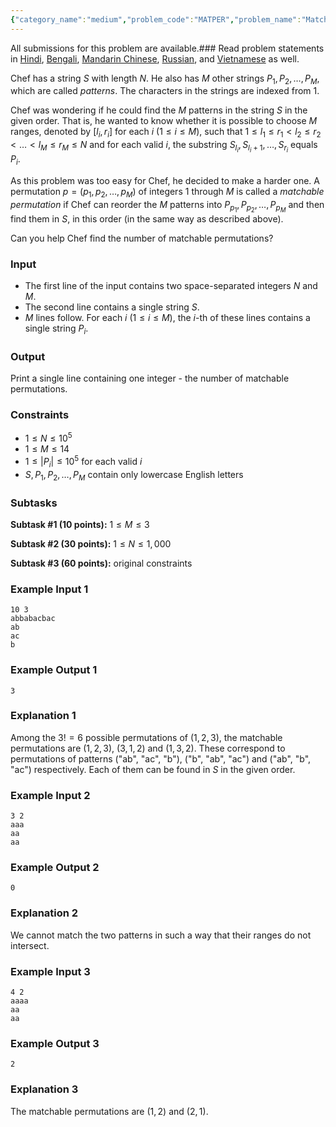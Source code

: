 ```yaml
---
{"category_name":"medium","problem_code":"MATPER","problem_name":"Matchable Permutations","languages_supported":{"0":"C","1":"CPP14","2":"JAVA","3":"PYTH","4":"PYTH 3.6","5":"PYPY","6":"CS2","7":"PAS fpc","8":"PAS gpc","9":"RUBY","10":"PHP","11":"GO","12":"NODEJS","13":"HASK","14":"rust","15":"SCALA","16":"swift","17":"D","18":"PERL","19":"FORT","20":"WSPC","21":"ADA","22":"CAML","23":"ICK","24":"BF","25":"ASM","26":"CLPS","27":"PRLG","28":"ICON","29":"SCM qobi","30":"PIKE","31":"ST","32":"NICE","33":"LUA","34":"BASH","35":"NEM","36":"LISP sbcl","37":"LISP clisp","38":"SCM guile","39":"JS","40":"ERL","41":"TCL","42":"kotlin","43":"PERL6","44":"TEXT","45":"SCM chicken","46":"PYP3","47":"CLOJ","48":"COB","49":"FS"},"max_timelimit":2,"source_sizelimit":50000,"problem_author":"triplem5ds","problem_tester":null,"date_added":"26-02-2019","tags":{"0":"kmp","1":"march19","2":"medium","3":"meet","4":"partial","5":"taran_1407","6":"triplem5ds"},"editorial_url":"https://discuss.codechef.com/problems/MATPER","time":{"view_start_date":1552469402,"submit_start_date":1552469402,"visible_start_date":1552469402,"end_date":1735669800},"is_direct_submittable":false,"layout":"problem"}
---
```

<span class="solution-visible-txt">All submissions for this problem are available.</span>### Read problem statements in [Hindi](http://www.codechef.com/download/translated/MAR19TST/hindi/MATPER.pdf), [Bengali](http://www.codechef.com/download/translated/MAR19TST/bengali/MATPER.pdf), [Mandarin Chinese](http://www.codechef.com/download/translated/MAR19TST/mandarin/MATPER.pdf), [Russian](http://www.codechef.com/download/translated/MAR19TST/russian/MATPER.pdf), and [Vietnamese](http://www.codechef.com/download/translated/MAR19TST/vietnamese/MATPER.pdf) as well.

Chef has a string $S$ with length $N$. He also has $M$ other strings $P_1, P_2, \ldots, P_M$, which are called *patterns*. The characters in the strings are indexed from $1$.

Chef was wondering if he could find the $M$ patterns in the string $S$ in the given order. That is, he wanted to know whether it is possible to choose $M$ ranges, denoted by $[l_i, r_i]$ for each $i$ ($1 \le i \le M$), such that $1 \le l_1 \le r_1 \lt l_2 \le r_2 \lt \ldots \lt l_M \le r_M \le N$ and for each valid $i$, the substring $S_{l_i}, S_{l_i + 1}, \ldots, S_{r_i}$ equals $P_i$.

As this problem was too easy for Chef, he decided to make a harder one. A permutation $p = (p_1, p_2, \ldots, p_M)$ of integers $1$ through $M$ is called a *matchable permutation* if Chef can reorder the $M$ patterns into $P_{p_1}, P_{p_2}, \ldots, P_{p_M}$ and then find them in $S$, in this order (in the same way as described above).

Can you help Chef find the number of matchable permutations?

### Input
- The first line of the input contains two space-separated integers $N$ and $M$.
- The second line contains a single string $S$.
- $M$ lines follow. For each $i$ ($1 \le i \le M)$, the $i$-th of these lines contains a single string $P_i$. 

### Output
Print a single line containing one integer - the number of matchable permutations.

### Constraints 
- $1 \le N \le 10^5$
- $1 \le M \le 14$
- $1 \le |P_i| \le 10^5$ for each valid $i$
- $S, P_1, P_2, \ldots, P_M$ contain only lowercase English letters

### Subtasks
**Subtask #1 (10 points):** $1 \le M \le 3$

**Subtask #2 (30 points):** $1 \le N \le 1,000$

**Subtask #3 (60 points):** original constraints

### Example Input 1
```
10 3
abbabacbac
ab
ac
b
```

### Example Output 1
```
3
```

### Explanation 1
Among the $3! = 6$ possible permutations of $(1, 2, 3)$, the matchable permutations are $(1, 2, 3)$, $(3, 1, 2)$ and $(1, 3, 2)$. These correspond to permutations of patterns ("ab", "ac", "b"), ("b", "ab", "ac") and ("ab", "b", "ac") respectively. Each of them can be found in $S$ in the given order.

### Example Input 2
```
3 2
aaa
aa
aa
```

### Example Output 2
```
0
```	

### Explanation 2
We cannot match the two patterns in such a way that their ranges do not intersect.

### Example Input 3
```
4 2
aaaa
aa
aa
```

### Example Output 3
```
2
```	

### Explanation 3
The matchable permutations are $(1, 2)$ and $(2, 1)$.
